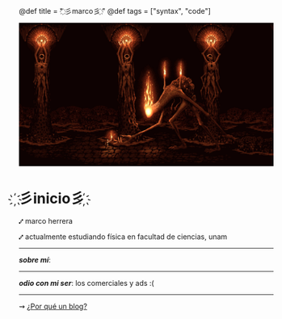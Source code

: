 @def title = " ҉彡marco彡 ҉"
@def tags = ["syntax", "code"]




![ini](/assets/klimt.jpg)


# **҉彡inicio彡 ҉** 

⑇ marco herrera

⑇ actualmente estudiando física en facultad de ciencias, unam


---
**_sobre mí_**: 

---
_**odio con mi ser**_: los comerciales y ads :(


---


⇝ [¿Por qué un blog?](/Otro/pblog/)

